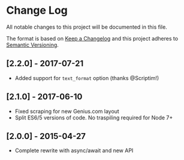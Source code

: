 # Change Log
All notable changes to this project will be documented in this file.

The format is based on [Keep a Changelog](http://keepachangelog.com/)
and this project adheres to [Semantic Versioning](http://semver.org/).

## [2.2.0] - 2017-07-21
- Added support for `text_format` option (thanks @Scriptim!)

## [2.1.0] - 2017-06-10
- Fixed scraping for new Genius.com layout
- Split ES6/5 versions of code. No traspiling required for Node 7+

## [2.0.0] - 2015-04-27
- Complete rewrite with async/await and new API
